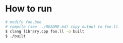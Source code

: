 # How to run

```bash
# modify foo.bee
# compile (see ../README.md) copy output to foo.ll
$ clang library.cpp foo.ll -o built
$ ./built
```
